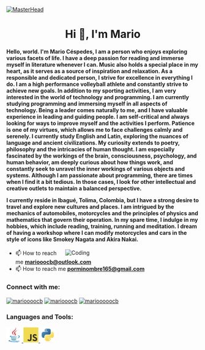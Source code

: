 [![MasterHead](https://img.freepik.com/premium-vector/colorful-banner-with-hands-working-computer-different-electronic-gadgets-devices-symbols-programming-software-development-program-coding_198278-4192.jpg?w=1380)](https://rishavchanda.io)

<h1 align="center">Hi 👋, I'm Mario</h1>
<h4>Hello, world. I'm Mario Céspedes, I am a person who enjoys exploring various facets of life. I have a deep passion for reading and immerse myself in literature whenever I can. Music also holds a special place in my heart, as it serves as a source of inspiration and relaxation.
As a responsible and dedicated person, I strive for excellence in everything I do. I am a high performance volleyball athlete and constantly strive to achieve new goals. In addition to my sporting activities, I am very interested in the world of technology and programming. I am currently studying programming and immersing myself in all aspects of technology. Being a leader comes naturally to me, and I have valuable experience in leading and guiding people. I am self-critical and always looking for ways to improve myself and the activities I perform. Patience is one of my virtues, which allows me to face challenges calmly and serenely. I currently study English and Latin, exploring the nuances of language and ancient civilizations. My curiosity extends to poetry, philosophy and the intricacies of human thought. I am especially fascinated by the workings of the brain, consciousness, psychology, and human behavior, am deeply curious about how things work, and constantly seek to unravel the inner workings of various objects and systems. Although I am passionate about programming, there are times when I find it a bit tedious. In those cases, I look for other intellectual and creative outlets to maintain a balanced perspective.

I currently reside in Ibagué, Tolima, Colombia, but I have a strong desire to travel and explore new cultures and places. I am intrigued by the mechanics of automobiles, motorcycles and the principles of physics and mathematics that govern their operation. In my spare time, I indulge in my hobbies, which include reading, training, running and meditation. I dream of having a workshop where I can modify motorcycles and cars in the style of icons like Smokey Nagata and Akira Nakai. 

</h4>

<img align="right" alt="Coding" width="350" src="https://media2.giphy.com/media/v1.Y2lkPTc5MGI3NjExOTA2ZDE0YWNhNDRhMDhjNGRhODM3MGY3MjI4ODk2OWY2Njk1MDFhNyZlcD12MV9pbnRlcm5hbF9naWZzX2dpZklkJmN0PWc/qgQUggAC3Pfv687qPC/giphy.gif">


- 📫 How to reach me **mariooocb@outlook.com**
- 📫 How to reach me **porminombre165@gmail.com**

<h3 align="left">Connect with me:</h3>
<p align="left">
<a href="https://twitter.com/marioooocb" target="blank"><img align="center" src="https://raw.githubusercontent.com/rahuldkjain/github-profile-readme-generator/master/src/images/icons/Social/twitter.svg" alt="marioooocb" height="30" width="40" /></a>
<a href="https://linkedin.com/in/mariooocb" target="blank"><img align="center" src="https://raw.githubusercontent.com/rahuldkjain/github-profile-readme-generator/master/src/images/icons/Social/linked-in-alt.svg" alt="mariooocb" height="30" width="40" /></a>
<a href="https://instagram.com/mariooooocb" target="blank"><img align="center" src="https://raw.githubusercontent.com/rahuldkjain/github-profile-readme-generator/master/src/images/icons/Social/instagram.svg" alt="mariooooocb" height="30" width="40" /></a>
</p>

<h3 align="left">Languages and Tools:</h3>
<p align="left"> <a href="https://www.java.com" target="_blank" rel="noreferrer"> <img src="https://raw.githubusercontent.com/devicons/devicon/master/icons/java/java-original.svg" alt="java" width="40" height="40"/> </a> <a href="https://developer.mozilla.org/en-US/docs/Web/JavaScript" target="_blank" rel="noreferrer"> <img src="https://raw.githubusercontent.com/devicons/devicon/master/icons/javascript/javascript-original.svg" alt="javascript" width="40" height="40"/> </a> <a href="https://www.python.org" target="_blank" rel="noreferrer"> <img src="https://raw.githubusercontent.com/devicons/devicon/master/icons/python/python-original.svg" alt="python" width="40" height="40"/> </a> </p>
